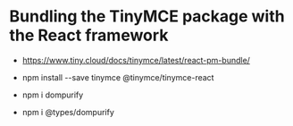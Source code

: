 # Bundling the TinyMCE package with the React framework

- https://www.tiny.cloud/docs/tinymce/latest/react-pm-bundle/

- npm install --save tinymce @tinymce/tinymce-react
- npm i dompurify
- npm i @types/dompurify

